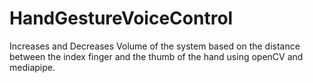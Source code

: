 # HandGestureVoiceControl
Increases and Decreases Volume of the system based on the distance between the index finger and the thumb of the hand using openCV and mediapipe.
